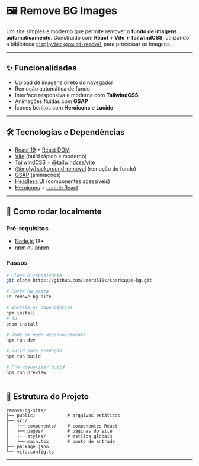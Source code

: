 # 🖼️ Remove BG Images

Um site simples e moderno que permite remover o **fundo de imagens automaticamente**.
Construído com **React + Vite + TailwindCSS**, utilizando a biblioteca [`@imgly/background-removal`](https://www.npmjs.com/package/@imgly/background-removal) para processar as imagens.

---

## ✨ Funcionalidades

* Upload de imagens direto do navegador
* Remoção automática de fundo
* Interface responsiva e moderna com **TailwindCSS**
* Animações fluidas com **GSAP**
* Ícones bonitos com **Heroicons** e **Lucide**

---

## 🛠️ Tecnologias e Dependências

* [React 19](https://react.dev/) + [React DOM](https://react.dev/reference/react-dom)
* [Vite](https://vitejs.dev/) (build rápido e moderno)
* [TailwindCSS](https://tailwindcss.com/) + [@tailwindcss/vite](https://tailwindcss.com/docs/guides/vite)
* [@imgly/background-removal](https://www.npmjs.com/package/@imgly/background-removal) (remoção de fundo)
* [GSAP](https://gsap.com/) (animações)
* [Headless UI](https://headlessui.dev/) (componentes acessíveis)
* [Heroicons](https://heroicons.com/) + [Lucide React](https://lucide.dev/)

---

## 🚀 Como rodar localmente

### Pré-requisitos

* [Node.js](https://nodejs.org/) 18+
* [npm](https://www.npmjs.com/) ou [pnpm](https://pnpm.io/)

### Passos

```bash
# Clone o repositório
git clone https://github.com/user2510s/sparkapps-bg.git

# Entre na pasta
cd remove-bg-site

# Instale as dependências
npm install
# ou
pnpm install

# Rode em modo desenvolvimento
npm run dev

# Build para produção
npm run build

# Pré-visualizar build
npm run preview
```

---

## 📂 Estrutura do Projeto

```
remove-bg-site/
├── public/            # arquivos estáticos
├── src/
│   ├── components/    # componentes React
│   ├── pages/         # páginas do site
│   ├── styles/        # estilos globais
│   └── main.tsx       # ponto de entrada
├── package.json
└── vite.config.ts
```

---

